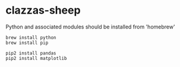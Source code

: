 # clazzas-sheep

Python and associated modules should be installed from 'homebrew'

```
brew install python
brew install pip

pip2 install pandas
pip2 install matplotlib
```

